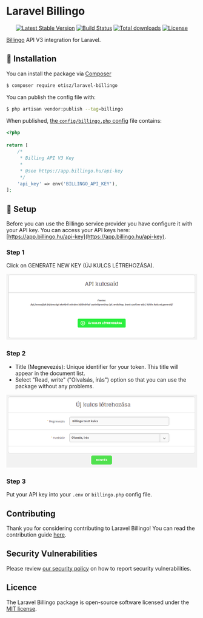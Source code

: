 # Laravel Billingo

<p align="center">
<a href="https://packagist.org/packages/otisz/laravel-billingo"><img src="https://poser.pugx.org/otisz/laravel-billingo/v" alt="Latest Stable Version"></a>
<a href="https://github.com/Otisz/Laravel-Billingo/actions"><img src="https://github.com/Otisz/Laravel-Billingo/workflows/tests/badge.svg" alt="Build Status"></a>
<a href="https://packagist.org/packages/otisz/laravel-billingo/stats"><img src="https://poser.pugx.org/otisz/laravel-billingo/downloads" alt="Total downloads"></a>
<a href="https://packagist.org/packages/otisz/laravel-billingo"><img src="https://poser.pugx.org/otisz/laravel-billingo/license" alt="License"></a>
</p>

[Billingo](https://www.billingo.hu) API V3 integration for Laravel.

## 🔧 Installation

You can install the package via [Composer](https://getcomposer.org/)

```bash
$ composer require otisz/laravel-billingo
```

You can publish the config file with:

```bash
$ php artisan vendor:publish --tag=billingo
```

When published, [the `config/billingo.php` config](config/billingo.php) file contains:

```php
<?php

return [
    /*
     * Billing API V3 Key
     *
     * @see https://app.billingo.hu/api-key
     */
    'api_key' => env('BILLINGO_API_KEY'),
];

```

## 🚀 Setup

Before you can use the Billingo service provider you have configure it with your API key.
You can access your API keys here: [https://app.billingo.hu/api-key](https://app.billingo.hu/api-key).

### Step 1

Click on GENERATE NEW KEY (ÚJ KULCS LÉTREHOZÁSA).

<div align="center"><img src="docs/images/step1.png"></div>

### Step 2

- Title (Megnevezés): Unique identifier for your token. This title will appear in the document list.
- Select "Read, write" ("Olvalsás, írás") option so that you can use the package without any problems.

<div align="center"><img src="docs/images/step2.png"></div>

### Step 3

Put your API key into your `.env` or `billingo.php` config file.

## Contributing

Thank you for considering contributing to Laravel Billingo! You can read the contribution guide [here](.github/CONTRIBUTING.md).

## Security Vulnerabilities

Please review [our security policy](https://github.com/Otisz/Laravel-Billingo/security/policy) on how to report security vulnerabilities.

## Licence

The Laravel Billingo package is open-source software licensed under the [MIT license](LICENSE.md).
